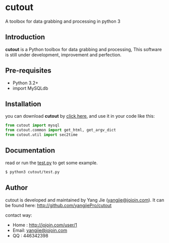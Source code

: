 cutout
======

A toolbox for data grabbing and processing in python 3



Introduction
------------

**cutout** is a Python toolbox for data grabbing and processing, This software is still under development, improvement and perfection.


Pre-requisites
--------------

 * Python 3.2+ 
 * import MySQLdb
 


Installation
------------

you can download **cutout** by [click here](https://github.com/yangjiePro/cutout/archive/master.zip), and use it in your code like this:

```python
from cutout import mysql
from cutout.common import get_html, get_argv_dict
from cutout.util import sec2time
```

Documentation
-------------

read or run the [test.py](https://github.com/yangjiePro/cutout/blob/master/test.py) to get some example. 

```bash
$ python3 cutout/test.py
```

Author
------

cutout is developed and maintained by Yang Jie (yangjie@jojoin.com).
It can be found here: http://github.com/yangjiePro/cutout

contact way:

* Home : http://jojoin.com/user/1
* Email: yangjie@jojoin.com
* QQ   : 446342398
